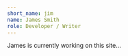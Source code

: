 ```yaml
---
short_name: jim
name: James Smith
role: Developer / Writer
---
```


James is currently working on this site...